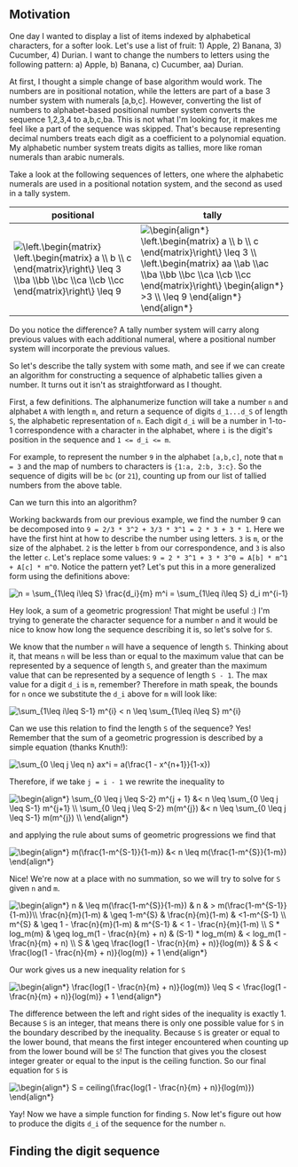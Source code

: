 ## Motivation

One day I wanted to display a list of items indexed by alphabetical characters,
for a softer look.
Let's use a list of fruit: 1) Apple, 2) Banana, 3) Cucumber, 4) Durian.
I want to change the numbers to letters using the following pattern: a) Apple, b) Banana, c) Cucumber, aa) Durian.

At first, I thought a simple change of base algorithm would work. The numbers
are in positional notation, while the letters are part of a base 3 number
system with numerals [a,b,c]. However, converting the list of numbers to
alphabet-based positional number system converts the sequence 1,2,3,4 to a,b,c,ba. This is
not what I'm looking for, it makes me feel like a part of the sequence was
skipped. That's because representing decimal numbers treats each digit as a
coefficient to a polynomial equation. My alphabetic number system treats digits
as tallies, more like roman numerals than arabic numerals.

Take a look at the following sequences of letters, one where the alphabetic numerals
are used in a positional notation system, and the second as used in a tally system.

| positional | tally |
|------------|-------|
| <img src="https://latex.codecogs.com/svg.latex?\left.\begin{matrix}&space;\left.\begin{matrix}&space;a&space;\\&space;b&space;\\&space;c&space;\end{matrix}\right\}&space;\leq&space;3&space;\\ba&space;\\bb&space;\\bc&space;\\ca&space;\\cb&space;\\cc&space;\end{matrix}\right\}&space;\leq&space;9" title="\left.\begin{matrix} \left.\begin{matrix} a \\ b \\ c \end{matrix}\right\} \leq 3 \\ba \\bb \\bc \\ca \\cb \\cc \end{matrix}\right\} \leq 9" /> | <img src="https://latex.codecogs.com/png.latex?\begin{align*}&space;\left.\begin{matrix}&space;a&space;\\&space;b&space;\\&space;c&space;\end{matrix}\right\}&space;\leq&space;3&space;\\&space;\left.\begin{matrix}&space;aa&space;\\ab&space;\\ac&space;\\ba&space;\\bb&space;\\bc&space;\\ca&space;\\cb&space;\\cc&space;\end{matrix}\right\}&space;\begin{align*}&space;>3&space;\\&space;\leq&space;12&space;\end{align*}&space;\end{align*}" title="\begin{align*} \left.\begin{matrix} a \\ b \\ c \end{matrix}\right\} \leq 3 \\ \left.\begin{matrix} aa \\ab \\ac \\ba \\bb \\bc \\ca \\cb \\cc \end{matrix}\right\} \begin{align*} >3 \\ \leq 9 \end{align*} \end{align*}" /> |

Do you notice the difference? A tally number system will carry along previous values with each additional numeral, where a positional number system will incorporate the previous values.

So let's describe the tally system with some math, and see if we can create an algorithm for constructing a sequence of alphabetic tallies given a number. It turns out it isn't as straightforward as I thought.

First, a few definitions. The alphanumerize function will take a number `n`
and alphabet `A` with length `m`, and return a sequence of digits `d_1...d_S`
of length `S`, the alphabetic representation of `n`. Each digit `d_i` will be
a number in 1-to-1 correspondence with a character in the alphabet, where `i`
is the digit's position in the sequence and `1 <= d_i <= m`.

For example, to represent the number `9` in the alphabet `[a,b,c]`, note that `m = 3` and the map of numbers to characters is `{1:a, 2:b, 3:c}`. So the sequence of digits will be `bc` (or `21`), counting up from our list of tallied numbers from the above table.

Can we turn this into an algorithm?

Working backwards from our previous example, we find the number 9 can be
decomposed into `9 = 2/3 * 3^2 + 3/3 * 3^1 = 2 * 3 + 3 * 1`. Here we have the first hint at how to
describe the number using letters. `3` is `m`, or the size of the alphabet.
`2` is the letter `b` from our correspondence, and `3` is also the letter
`c`. Let's replace some values: `9 = 2 * 3^1 + 3 * 3^0 = A[b] * m^1 + A[c] *
m^0`. Notice the pattern yet? Let's put this in a more generalized form using
the definitions above:

<img src="https://latex.codecogs.com/png.latex?n&space;=&space;\sum_{1\leq&space;i\leq&space;S}&space;\frac{d_i}{m}&space;m^i&space;=&space;\sum_{1\leq&space;i\leq&space;S}&space;d_i&space;m^{i-1}" title="n = \sum_{1\leq i\leq S} \frac{d_i}{m} m^i = \sum_{1\leq i\leq S} d_i m^{i-1}" />

Hey look, a sum of a geometric progression! That might be useful :) I'm trying to generate the character sequence for a number `n` and it would be nice to know how long the sequence describing it is, so let's solve for `S`.

We know that the number `n` will have a sequence of length `S`. Thinking
about it, that means `n` will be less than or equal to the maximum value that
can be represented by a sequence of length `S`, and greater than the maximum
value that can be represented by a sequence of length `S - 1`. The max value
for a digit `d_i` is `m`, remember? Therefore in math speak, the bounds for
`n` once we substitute the `d_i` above for `m` will look like:

<img src="https://latex.codecogs.com/png.latex?\sum_{1\leq&space;i\leq&space;S-1}&space;m^{i}&space;<&space;n&space;\leq&space;\sum_{1\leq&space;i\leq&space;S}&space;m^{i}" title="\sum_{1\leq i\leq S-1} m^{i} < n \leq \sum_{1\leq i\leq S} m^{i}" />

Can we use this relation to find the length `S` of the sequence? Yes! Remember that the sum of a geometric progression is described by a simple equation (thanks Knuth!):

<img src="https://latex.codecogs.com/png.latex?\sum_{1&space;\leq&space;i&space;\leq&space;S-1}&space;ax^i&space;=&space;a(\frac{1&space;-&space;x^{n&plus;1}}{1-x})" title="\sum_{0 \leq j \leq n} ax^i = a(\frac{1 - x^{n+1}}{1-x})" />

Therefore, if we take `j = i - 1` we rewrite the inequality to

<img src="https://latex.codecogs.com/png.latex?\begin{align*}&space;\sum_{0&space;\leq&space;j&space;\leq&space;S-2}&space;m^{j&space;&plus;&space;1}&space;&<&space;n&space;\leq&space;\sum_{0&space;\leq&space;j&space;\leq&space;S-1}&space;m^{j&plus;1}&space;\\&space;\sum_{0&space;\leq&space;j&space;\leq&space;S-2}&space;m(m^{j})&space;&<&space;n&space;\leq&space;\sum_{0&space;\leq&space;j&space;\leq&space;S-1}&space;m(m^{j})&space;\\&space;\end{align*}" title="\begin{align*} \sum_{0 \leq j \leq S-2} m^{j + 1} &< n \leq \sum_{0 \leq j \leq S-1} m^{j+1} \\ \sum_{0 \leq j \leq S-2} m(m^{j}) &< n \leq \sum_{0 \leq j \leq S-1} m(m^{j}) \\ \end{align*}" />

and applying the rule about sums of geometric progressions we find that

<img src="https://latex.codecogs.com/png.latex?\begin{align*}&space;m(\frac{1-m^{S-1}}{1-m})&space;&<&space;n&space;\leq&space;m(\frac{1-m^{S}}{1-m})&space;\end{align*}" title="\begin{align*} m(\frac{1-m^{S-1}}{1-m}) &< n \leq m(\frac{1-m^{S}}{1-m}) \end{align*}" />

Nice! We're now at a place with no summation, so we will try to solve for `S` given `n` and `m`.

<img src="https://latex.codecogs.com/png.latex?\begin{align*}&space;n&space;&&space;\leq&space;m(\frac{1-m^{S}}{1-m})&space;&&space;n&space;&&space;>&space;m(\frac{1-m^{S-1}}{1-m})\\&space;\frac{n}{m}(1-m)&space;&&space;\geq&space;1-m^{S}&space;&&space;\frac{n}{m}(1-m)&space;&&space;<1-m^{S-1}&space;\\&space;m^{S}&space;&&space;\geq&space;1&space;-&space;\frac{n}{m}(1-m)&space;&&space;m^{S-1}&space;&&space;<&space;1&space;-&space;\frac{n}{m}(1-m)&space;\\&space;S&space;*&space;log_m(m)&space;&&space;\geq&space;log_m(1&space;-&space;\frac{n}{m}&space;&plus;&space;n)&space;&&space;(S-1)&space;*&space;log_m(m)&space;&&space;<&space;log_m(1&space;-&space;\frac{n}{m}&space;&plus;&space;n)&space;\\&space;S&space;&&space;\geq&space;\frac{log(1&space;-&space;\frac{n}{m}&space;&plus;&space;n)}{log(m)}&space;&&space;S&space;&&space;<&space;\frac{log(1&space;-&space;\frac{n}{m}&space;&plus;&space;n)}{log(m)}&space;&plus;&space;1&space;\end{align*}" title="\begin{align*} n & \leq m(\frac{1-m^{S}}{1-m}) & n & > m(\frac{1-m^{S-1}}{1-m})\\ \frac{n}{m}(1-m) & \geq 1-m^{S} & \frac{n}{m}(1-m) & <1-m^{S-1} \\ m^{S} & \geq 1 - \frac{n}{m}(1-m) & m^{S-1} & < 1 - \frac{n}{m}(1-m) \\ S * log_m(m) & \geq log_m(1 - \frac{n}{m} + n) & (S-1) * log_m(m) & < log_m(1 - \frac{n}{m} + n) \\ S & \geq \frac{log(1 - \frac{n}{m} + n)}{log(m)} & S & < \frac{log(1 - \frac{n}{m} + n)}{log(m)} + 1 \end{align*}" />

Our work gives us a new inequality relation for `S`

<img src="https://latex.codecogs.com/png.latex?\begin{align*}&space;\frac{log(1&space;-&space;\frac{n}{m}&space;&plus;&space;n)}{log(m)}&space;\leq&space;S&space;<&space;\frac{log(1&space;-&space;\frac{n}{m}&space;&plus;&space;n)}{log(m)}&space;&plus;&space;1&space;\end{align*}" title="\begin{align*} \frac{log(1 - \frac{n}{m} + n)}{log(m)} \leq S < \frac{log(1 - \frac{n}{m} + n)}{log(m)} + 1 \end{align*}" />

The difference between the left and right sides of the inequality is exactly 1. Because `S` is an integer, that means there is only one possible value for `S` in the boundary described by the inequality. Because `S` is greater or equal to the lower bound, that means the first integer encountered when counting up from the lower bound will be `S`! The function that gives you the closest integer greater or equal to the input is the ceiling function. So our final equation for `S` is

<img src="https://latex.codecogs.com/png.latex?\begin{align*}&space;S&space;=&space;ceiling(\frac{log(1&space;-&space;\frac{n}{m}&space;&plus;&space;n)}{log(m)})&space;\end{align*}" title="\begin{align*} S = ceiling(\frac{log(1 - \frac{n}{m} + n)}{log(m)}) \end{align*}" />

Yay! Now we have a simple function for finding `S`. Now let's figure out how to produce the digits `d_i` of the sequence for the number `n`.

## Finding the digit sequence



